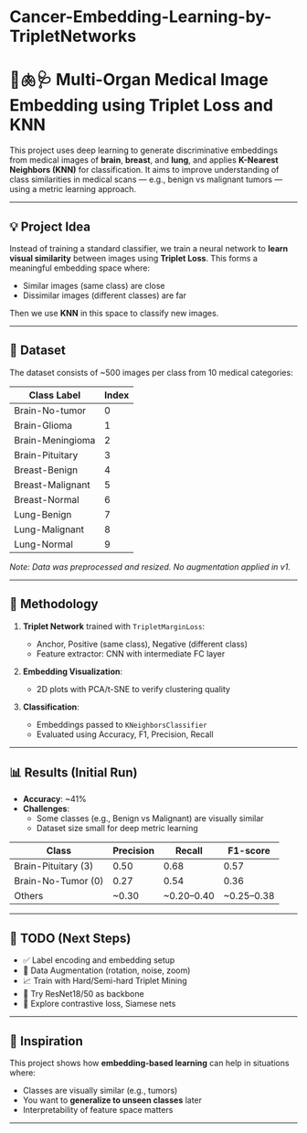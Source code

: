 # Cancer-Embedding-Learning-by-TripletNetworks
# 🧠🫁🩺 Multi-Organ Medical Image Embedding using Triplet Loss and KNN

This project uses deep learning to generate discriminative embeddings from medical images of **brain**, **breast**, and **lung**, and applies **K-Nearest Neighbors (KNN)** for classification. It aims to improve understanding of class similarities in medical scans — e.g., benign vs malignant tumors — using a metric learning approach.

---

## 💡 Project Idea

Instead of training a standard classifier, we train a neural network to **learn visual similarity** between images using **Triplet Loss**. This forms a meaningful embedding space where:

- Similar images (same class) are close
- Dissimilar images (different classes) are far

Then we use **KNN** in this space to classify new images.

---

## 📂 Dataset

The dataset consists of ~500 images per class from 10 medical categories:

| Class Label            | Index |
|------------------------|--------|
| Brain-No-tumor         | 0      |
| Brain-Glioma           | 1      |
| Brain-Meningioma       | 2      |
| Brain-Pituitary        | 3      |
| Breast-Benign          | 4      |
| Breast-Malignant       | 5      |
| Breast-Normal          | 6      |
| Lung-Benign            | 7      |
| Lung-Malignant         | 8      |
| Lung-Normal            | 9      |

*Note: Data was preprocessed and resized. No augmentation applied in v1.*

---

## 🔧 Methodology

1. **Triplet Network** trained with `TripletMarginLoss`:
   - Anchor, Positive (same class), Negative (different class)
   - Feature extractor: CNN with intermediate FC layer

2. **Embedding Visualization**:
   - 2D plots with PCA/t-SNE to verify clustering quality

3. **Classification**:
   - Embeddings passed to `KNeighborsClassifier`
   - Evaluated using Accuracy, F1, Precision, Recall

---

## 📊 Results (Initial Run)

- **Accuracy**: ~41%
- **Challenges**:
  - Some classes (e.g., Benign vs Malignant) are visually similar
  - Dataset size small for deep metric learning

| Class | Precision | Recall | F1-score |
|-------|-----------|--------|----------|
| Brain-Pituitary (3) | 0.50 | 0.68 | 0.57 |
| Brain-No-Tumor (0)  | 0.27 | 0.54 | 0.36 |
| Others              | ~0.30 | ~0.20–0.40 | ~0.25–0.38 |

---

## 📌 TODO (Next Steps)

- ✅ Label encoding and embedding setup
- 🔄 Data Augmentation (rotation, noise, zoom)
- 📈 Train with Hard/Semi-hard Triplet Mining
- 🔬 Try ResNet18/50 as backbone
- 🧪 Explore contrastive loss, Siamese nets

---

## 🧠 Inspiration

This project shows how **embedding-based learning** can help in situations where:

- Classes are visually similar (e.g., tumors)
- You want to **generalize to unseen classes** later
- Interpretability of feature space matters

---
